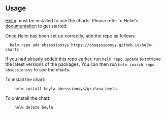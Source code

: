 ## Usage

[Helm](https://helm.sh) must be installed to use the charts.  Please refer to
Helm's [documentation](https://helm.sh/docs) to get started.

Once Helm has been set up correctly, add the repo as follows:

```
  helm repo add obsessionsys https://obsessionsys.github.io/helm-charts
```
If you had already added this repo earlier, run `helm repo update` to retrieve
the latest versions of the packages.  You can then run `helm search repo
obsessionsys` to see the charts.

To install the <chart-name> chart:

```
    helm install beyla obsessionsys/grafana-beyla
```
To uninstall the chart:

```
    helm delete beyla
```